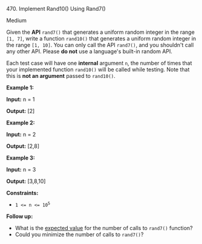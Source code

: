 470\. Implement Rand10() Using Rand7()

Medium

Given the **API** `rand7()` that generates a uniform random integer in the range `[1, 7]`, write a function `rand10()` that generates a uniform random integer in the range `[1, 10]`. You can only call the API `rand7()`, and you shouldn't call any other API. Please **do not** use a language's built-in random API.

Each test case will have one **internal** argument `n`, the number of times that your implemented function `rand10()` will be called while testing. Note that this is **not an argument** passed to `rand10()`.

**Example 1:**

**Input:** n = 1

**Output:** [2]

**Example 2:**

**Input:** n = 2

**Output:** [2,8]

**Example 3:**

**Input:** n = 3

**Output:** [3,8,10]

**Constraints:**

*   <code>1 <= n <= 10<sup>5</sup></code>

**Follow up:**

*   What is the [expected value](https://en.wikipedia.org/wiki/Expected_value) for the number of calls to `rand7()` function?
*   Could you minimize the number of calls to `rand7()`?